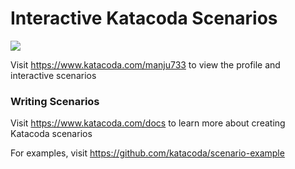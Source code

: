 # Interactive Katacoda Scenarios

[![](http://shields.katacoda.com/katacoda/manju733/count.svg)](https://www.katacoda.com/manju733 "Get your profile on Katacoda.com")

Visit https://www.katacoda.com/manju733 to view the profile and interactive scenarios

### Writing Scenarios
Visit https://www.katacoda.com/docs to learn more about creating Katacoda scenarios

For examples, visit https://github.com/katacoda/scenario-example
